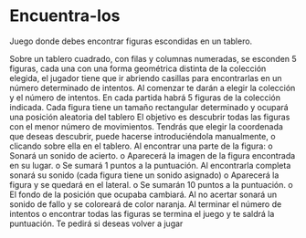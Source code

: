 # Encuentra-los
Juego donde debes encontrar figuras escondidas en un tablero.

Sobre un tablero cuadrado, con filas y columnas numeradas, se esconden 5 figuras,
cada una con una forma geométrica distinta de la colección elegida, el jugador tiene que
ir abriendo casillas para encontrarlas en un número determinado de intentos.
Al comenzar te darán a elegir la colección y el número de intentos.
En cada partida habrá 5 figuras de la colección indicada.
Cada figura tiene un tamaño rectangular determinado y ocupará una posición aleatoria
del tablero
El objetivo es descubrir todas las figuras con el menor número de movimientos.
Tendrás que elegir la coordenada que deseas descubrir, puede hacerse introduciéndola
manualmente, o clicando sobre ella en el tablero.
Al encontrar una parte de la figura:
o Sonará un sonido de acierto.
o Aparecerá la imagen de la figura encontrada en su lugar.
o Se sumará 1 puntos a la puntuación.
Al encontrarla completa sonará su sonido (cada figura tiene un sonido asignado)
o Aparecerá la figura y se quedará en el lateral.
o Se sumarán 10 puntos a la puntuación.
o El fondo de la posición que ocupaba cambiará.
Al no acertar sonará un sonido de fallo y se coloreará de color naranja.
Al terminar el número de intentos o encontrar todas las figuras se termina el
juego y te saldrá la puntuación.
Te pedirá si deseas volver a jugar
